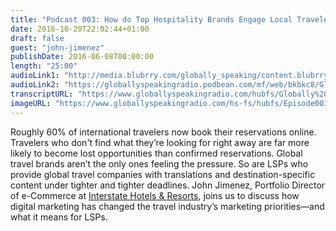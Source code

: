 ```yaml
---
title: "Podcast 003: How do Top Hospitality Brands Engage Local Travelers on a Global Scale?"
date: 2016-10-20T22:02:44+01:00
draft: false
guest: "john-jimenez"
publishDate: 2016-06-08T00:00:00
length: "25:00"
audioLink1: "http://media.blubrry.com/globally_speaking/content.blubrry.com/globally_speaking/Globally_Speaking_Hospitaliy_Brands_Engage_Local_Travelers.mp3"
audioLink2: "https://globallyspeakingradio.podbean.com/mf/web/bkbkc8/Globally_Speaking_003-Hospitaliy_Brands_Engage_Local_Travelers.mp3"
transcriptURL: "https://www.globallyspeakingradio.com/hubfs/Globally%20Speaking%20Episode%20Transcripts/Globally_Speaking-Podcast_003_Transcript.pdf"
imageURL: "https://www.globallyspeakingradio.com/hs-fs/hubfs/Episode003%20(1).jpg"
---
```

Roughly 60% of international travelers now book their reservations online. Travelers who don't find what they’re looking for right away are far more likely to become lost opportunities than confirmed reservations. Global travel brands aren’t the only ones feeling the pressure. So are LSPs who provide global travel companies with translations and destination-specific content under tighter and tighter deadlines. John Jimenez, Portfolio Director of e-Commerce at [Interstate Hotels & Resorts](https://www.interstatehotels.com), joins us to discuss how digital marketing has changed the travel industry’s marketing priorities—and what it means for LSPs.
